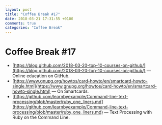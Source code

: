```yaml
---
layout: post
title: "Coffee Break #17"
date: 2018-03-21 17:31:55 +0100
comments: true
categories: "Coffee Break"
---
```


# Coffee Break #17

- [https://blog.github.com/2018-03-20-top-10-courses-on-github/](https://blog.github.com/2018-03-20-top-10-courses-on-github/) &mdash; Online education on GitHub.
- [https://www.gnupg.org/howtos/card-howto/en/smartcard-howto-single.html](https://www.gnupg.org/howtos/card-howto/en/smartcard-howto-single.html) &mdash; On Smartcards.
- [https://github.com/learnbyexample/Command-line-text-processing/blob/master/ruby_one_liners.md](https://github.com/learnbyexample/Command-line-text-processing/blob/master/ruby_one_liners.md) &mdash; Text Processing with Ruby on the Command Line.
